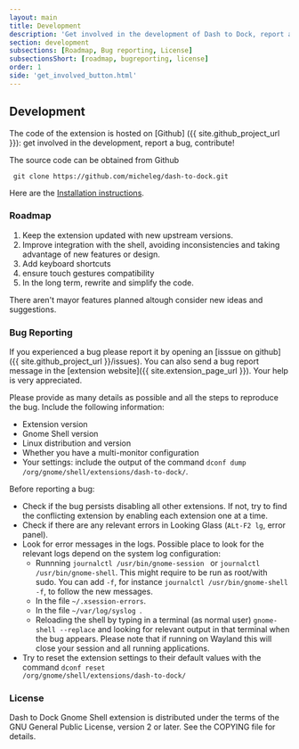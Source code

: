 ```yaml
---
layout: main
title: Development
description: 'Get involved in the development of Dash to Dock, report a bug, contribute!'
section: development
subsections: [Roadmap, Bug reporting, License]
subsectionsShort: [roadmap, bugreporting, license]
order: 1
side: 'get_involved_button.html'
---
```


## Development

The code of the extension is hosted on [Github] ({{ site.github_project_url }}): get involved in the development, report a bug, contribute!

The source code can be obtained from Github

     git clone https://github.com/micheleg/dash-to-dock.git

Here are the [Installation instructions](./download.html#installfromsource).

<a name="roadmap"></a>

### Roadmap

1. Keep the extension updated with new upstream versions.
2. Improve integration with the shell, avoiding inconsistencies and taking advantage of new features or design.
3. Add keyboard shortcuts
4. ensure touch gestures compatibility
5. In the long term, rewrite and simplify the code.

There aren't mayor features planned altough consider new ideas and suggestions.

<a name="bugreporting"></a>

### Bug Reporting
If you experienced a bug please report it by opening an [isssue on github]({{ site.github_project_url }}/issues). You can also send a bug report message in the [extension website]({{ site.extension_page_url }}). Your help is very appreciated.

Please provide as many details as possible and all the steps to reproduce the bug. Include the following information:

 * Extension version
 * Gnome Shell version
 * Linux distribution and version
 * Whether you have a multi-monitor configuration
 * Your settings: include the output of the command <code>dconf dump /org/gnome/shell/extensions/dash-to-dock/</code>.

Before reporting a bug:

 * Check if the bug persists disabling all other extensions. If not, try to find the conflicting extension by enabling each extension one at a time.
 * Check if there are any relevant errors in Looking Glass (<code>ALt-F2 lg</code>, error panel).
 * Look for error messages in the logs. Possible place to look for the relevant logs depend on the system log configuration:
   - Runnning <code>journalctl /usr/bin/gnome-session </code> or <code>journalctl /usr/bin/gnome-shell</code>. This might require to be run as root/with sudo. You can add <code>-f</code>, for instance <code>journalctl /usr/bin/gnome-shell -f</code>, to follow the new messages.
   - In the file <code>~/.xsession-errors</code>.
   - In the file <code>~/var/log/syslog </code>.
   - Reloading the shell by typing in a terminal (as normal user) <code>gnome-shell --replace</code> and looking for relevant output in that terminal when the bug appears. Please note that if running on Wayland this will close your session and all running applications.
 * Try to reset the extension settings to their default values with the command <code>dconf reset /org/gnome/shell/extensions/dash-to-dock/</code>


<a name="license"></a>

### License
Dash to Dock Gnome Shell extension is distributed under the terms of the GNU General Public License,
version 2 or later. See the COPYING file for details.

